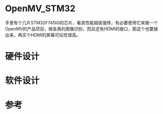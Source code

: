 # OpenMV_STM32
手里有个几片STM32F745IG的芯片，看其性能超级强悍，有必要使用它来做一个OpenMV的产品项目，做各类的图像识别，而且还有HDMI的接口，那这个也要接出来，再买个HDMI的屏幕可玩性很高。

# 硬件设计

# 软件设计

# 参考
